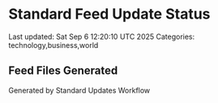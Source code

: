 # Standard Feed Update Status
Last updated: Sat Sep  6 12:20:10 UTC 2025
Categories: technology,business,world

## Feed Files Generated

Generated by Standard Updates Workflow
